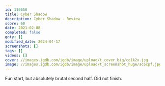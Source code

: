 ```yaml
---
id: 116650
title: Cyber Shadow
description: Cyber Shadow - Review
score: 60
date: 2021-02-08
completed: false
goty: []
modified_date: 2024-04-17
screenshots: []
tags: []
videos: []
cover: //images.igdb.com/igdb/image/upload/t_cover_big/co1k2x.jpg
image: //images.igdb.com/igdb/image/upload/t_screenshot_huge/sc6cpf.jpg
---
```

Fun start, but absolutely brutal second half. Did not finish.